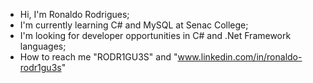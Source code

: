 - Hi, I'm Ronaldo Rodrigues;
- I'm currently learning C# and MySQL at Senac College;
- I'm looking for developer opportunities in C# and .Net Framework languages;
- How to reach me "RODR1GU3S" and "www.linkedin.com/in/ronaldo-rodr1gu3s"

<!---
RODR1GU3S/RODR1GU3S is a ✨ special ✨ repository because its `README.md` (this file) appears on your GitHub profile.
You can click the Preview link to take a look at your changes.
--->
